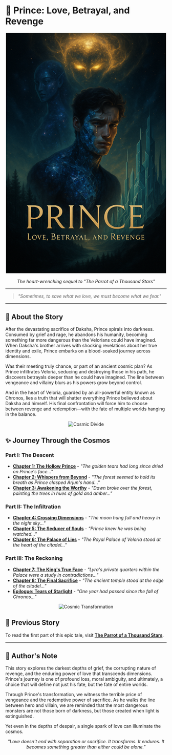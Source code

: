 # 🌌 Prince: Love, Betrayal, and Revenge

<div align="center">
  <img src="/poster.png" alt="Prince and Daksha" width="500px">
  <p><em>The heart-wrenching sequel to "The Parrot of a Thousand Stars"</em></p>
</div>

---

> *"Sometimes, to save what we love, we must become what we fear."*

---

## 📖 About the Story

After the devastating sacrifice of Daksha, Prince spirals into darkness. Consumed by grief and rage, he abandons his humanity, becoming something far more dangerous than the Velorians could have imagined. When Daksha's brother arrives with shocking revelations about her true identity and exile, Prince embarks on a blood-soaked journey across dimensions.

Was their meeting truly chance, or part of an ancient cosmic plan? As Prince infiltrates Veloria, seducing and destroying those in his path, he discovers betrayals deeper than he could have imagined. The line between vengeance and villainy blurs as his powers grow beyond control.

And in the heart of Veloria, guarded by an all-powerful entity known as Chronos, lies a truth that will shatter everything Prince believed about Daksha and himself. His final confrontation will force him to choose between revenge and redemption—with the fate of multiple worlds hanging in the balance.

<div align="center">
  <img src="https://i.imgur.com/8XYaLpA.png" alt="Cosmic Divide" width="300px">
</div>

## ✨ Journey Through the Cosmos

### Part I: The Descent
- [**Chapter 1: The Hollow Prince**](chapters/chapter1.md) - *"The golden tears had long since dried on Prince's face..."*
- [**Chapter 2: Whispers from Beyond**](chapters/chapter2.md) - *"The forest seemed to hold its breath as Prince clasped Arjun's hand..."*
- [**Chapter 3: Awakening the Worthy**](chapters/chapter3.md) - *"Dawn broke over the forest, painting the trees in hues of gold and amber..."*

### Part II: The Infiltration
- [**Chapter 4: Crossing Dimensions**](chapters/chapter4.md) - *"The moon hung full and heavy in the night sky..."*
- [**Chapter 5: The Seducer of Souls**](chapters/chapter5.md) - *"Prince knew he was being watched..."*
- [**Chapter 6: The Palace of Lies**](chapters/chapter6.md) - *"The Royal Palace of Veloria stood at the heart of the citadel..."*

### Part III: The Reckoning
- [**Chapter 7: The King's True Face**](chapters/chapter7.md) - *"Lyra's private quarters within the Palace were a study in contradictions..."*
- [**Chapter 8: The Final Sacrifice**](chapters/chapter8.md) - *"The ancient temple stood at the edge of the citadel..."*
- [**Epilogue: Tears of Starlight**](chapters/epilogue.md) - *"One year had passed since the fall of Chronos..."*

<div align="center">
  <img src="https://i.imgur.com/pYVRWQn.png" alt="Cosmic Transformation" width="400px">
</div>

## 🔮 Previous Story

To read the first part of this epic tale, visit [**The Parrot of a Thousand Stars**](https://iamsh.gitbook.io/daksha).

---

## 📝 Author's Note

This story explores the darkest depths of grief, the corrupting nature of revenge, and the enduring power of love that transcends dimensions. Prince's journey is one of profound loss, moral ambiguity, and ultimately, a choice that will define not just his fate, but the fate of entire worlds.

Through Prince's transformation, we witness the terrible price of vengeance and the redemptive power of sacrifice. As he walks the line between hero and villain, we are reminded that the most dangerous monsters are not those born of darkness, but those created when light is extinguished.

Yet even in the depths of despair, a single spark of love can illuminate the cosmos.

<div align="center">
  <p><em>"Love doesn't end with separation or sacrifice. It transforms. It endures. It becomes something greater than either could be alone."</em></p>
</div>
